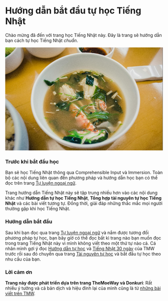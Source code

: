 # Hướng dẫn bắt đầu tự học Tiếng Nhật
Chào mừng đã đến với trang học Tiếng Nhật này. Đây là trang sẽ hướng dẫn bạn cách tự học Tiếng Nhật *chuẩn*.

![](assets/wall1.png)

### Trước khi bắt đầu học

Bạn sẽ học Tiếng Nhật thông qua Comprehensible Input và Immersion. Toàn bộ các nội dung liên quan đến phương pháp và hướng dẫn học bạn có thể đọc trên trang [Tự luyện ngoại ngữ](https://daihocmo.github.io/ngoai-ngu/).

Trang hướng dẫn Tiếng Nhật này sẽ tập trung nhiều hơn vào các nội dung khác như **Hướng dẫn tự học Tiếng Nhật**, **Tổng hợp tài nguyên tự học Tiếng Nhật** và các bài viết tương tự. Đồng thời, giải đáp những thắc mắc mọi người thường gặp khi học Tiếng Nhật.

### Hướng dẫn bắt đầu

Sau khi bạn đọc qua trang [Tự luyện ngoại ngữ](https://daihocmo.github.io/ngoai-ngu/) và nắm được tương đối phương pháp tự học, bạn bây giờ có thể đọc bất kì trang nào bạn muốn đọc trong trang Tiếng Nhật này vì mình không viết theo một thứ tự nào cả. Cá nhân mình gợi ý đọc [Hướng dẫn tự học](guide.md) và [Tiếng Nhật 30 ngày](http://learnjapanese.moe/routine/) của TMW trước rồi sau đó chuyển qua trang [Tài nguyên tự học](resources.md) và bắt đầu tự học theo nhu cầu của bạn.

### Lời cảm ơn

**Trang này được phát triển dựa trên trang TheMoeWay và Donkuri**: Rất nhiều ý tưởng và cả bản dịch và hiệu đính lại của mình cũng là từ [những bài viết trên TMW](https://learnjapanese.moe/). 